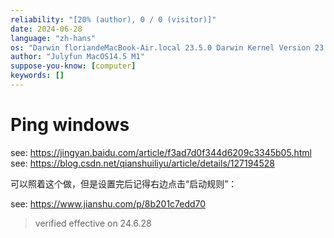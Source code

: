 ```yaml
---
reliability: "[20% (author), 0 / 0 (visitor)]"
date: 2024-06-28
language: "zh-hans"
os: "Darwin floriandeMacBook-Air.local 23.5.0 Darwin Kernel Version 23.5.0: Wed May  1 20:16:51 PDT 2024; root:xnu-10063.121.3~5/RELEASE_ARM64_T8103 arm64"
author: "Julyfun MacOS14.5 M1"
suppose-you-know: [computer]
keywords: []
---
```


# Ping windows

see: https://jingyan.baidu.com/article/f3ad7d0f344d6209c3345b05.html
see: https://blog.csdn.net/qianshuiliyu/article/details/127194528

可以照着这个做，但是设置完后记得右边点击“启动规则”：

see: https://www.jianshu.com/p/8b201c7edd70

> verified effective on 24.6.28 

